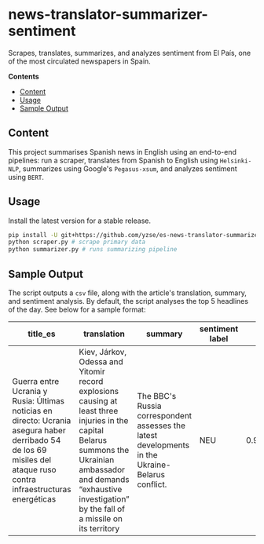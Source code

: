 # news-translator-summarizer-sentiment
Scrapes, translates, summarizes, and analyzes sentiment from El País, one of the most circulated newspapers in Spain.

**Contents**
- [Content](#content)
- [Usage](#usage)
- [Sample Output](#sample-output)

## Content
This project summarises Spanish news in English using an end-to-end pipelines:  run a scraper, translates from Spanish to English using `Helsinki-NLP`, summarizes using Google's `Pegasus-xsum`, and analyzes sentiment using `BERT`.

## Usage
Install the latest version for a stable release.

```bash
pip install -U git+https://github.com/yzse/es-news-translator-summarizer-sentiment
python scraper.py # scrape primary data
python summarizer.py # runs summarizing pipeline
```

## Sample Output
The script outputs a `csv` file, along with the article's translation, summary, and sentiment analysis.  By default, the script analyses the top 5 headlines of the day.  See below for a sample format:


  | title_es        | translation        | summary        | sentiment label      | sentiment score      |
  |-----------------|--------------------|----------------|----------------------|----------------------|
  |Guerra entre Ucrania y Rusia: Últimas noticias en directo: Ucrania asegura haber derribado 54 de los 69 misiles del ataque ruso contra infraestructuras energéticas|Kiev, Járkov, Odessa and Yitomir record explosions causing at least three injuries in the capital  Belarus summons the Ukrainian ambassador and demands “exhaustive investigation” by the fall of a missile on its territory|The BBC's Russia correspondent assesses the latest developments in the Ukraine-Belarus conflict.|NEU|0.9750946760177610|
